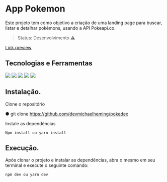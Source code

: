 # App Pokemon
Este projeto tem como objetivo a criação de uma landing page para buscar, listar e detalhar pokémons, usando a API Pokeapi.co.


> Status: Desenvolvimento ⚠️

<a href="https://devmichael-pokedex.netlify.app/">Link preview</a>

## Tecnologias e Ferramentas
![](https://img.shields.io/badge/JavaScript-323330?style=for-the-badge&logo=javascript&logoColor=F7DF1E) ![](https://img.shields.io/badge/React-20232A?style=for-the-badge&logo=react&logoColor=61DAFB) ![](https://img.shields.io/badge/TypeScript-007ACC?style=for-the-badge&logo=typescript&logoColor=white) ![](https://img.shields.io/badge/styled--components-DB7093?style=for-the-badge&logo=styled-components&logoColor=white) ![](https://img.shields.io/badge/React--Bootstrap-563D7C?style=for-the-badge&logo=bootstrap&logoColor=white)
## Instalação.

Clone o repositório

  ● git clone https://github.com/devmichaelheming/pokedex

Instale as dependências

    Npm install ou yarn install

## Execução.

Após clonar o projeto e instalar as dependências, abra o mesmo em seu terminal e execute o seguinte comando:

    npm dev ou yarn dev
